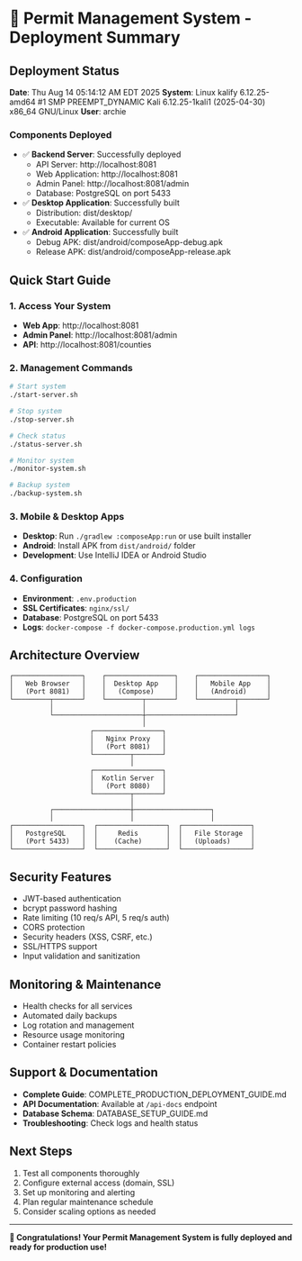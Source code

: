 # 🎉 Permit Management System - Deployment Summary

## Deployment Status

**Date**: Thu Aug 14 05:14:12 AM EDT 2025
**System**: Linux kalify 6.12.25-amd64 #1 SMP PREEMPT_DYNAMIC Kali 6.12.25-1kali1 (2025-04-30) x86_64 GNU/Linux
**User**: archie

### Components Deployed

- ✅ **Backend Server**: Successfully deployed
  - API Server: http://localhost:8081
  - Web Application: http://localhost:8081
  - Admin Panel: http://localhost:8081/admin
  - Database: PostgreSQL on port 5433
- ✅ **Desktop Application**: Successfully built
  - Distribution: dist/desktop/
  - Executable: Available for current OS
- ✅ **Android Application**: Successfully built
  - Debug APK: dist/android/composeApp-debug.apk
  - Release APK: dist/android/composeApp-release.apk

## Quick Start Guide

### 1. Access Your System
- **Web App**: http://localhost:8081
- **Admin Panel**: http://localhost:8081/admin
- **API**: http://localhost:8081/counties

### 2. Management Commands
```bash
# Start system
./start-server.sh

# Stop system
./stop-server.sh

# Check status
./status-server.sh

# Monitor system
./monitor-system.sh

# Backup system
./backup-system.sh
```

### 3. Mobile & Desktop Apps
- **Desktop**: Run `./gradlew :composeApp:run` or use built installer
- **Android**: Install APK from `dist/android/` folder
- **Development**: Use IntelliJ IDEA or Android Studio

### 4. Configuration
- **Environment**: `.env.production`
- **SSL Certificates**: `nginx/ssl/`
- **Database**: PostgreSQL on port 5433
- **Logs**: `docker-compose -f docker-compose.production.yml logs`

## Architecture Overview

```
┌─────────────────┐    ┌─────────────────┐    ┌─────────────────┐
│   Web Browser   │    │  Desktop App    │    │   Mobile App    │
│   (Port 8081)   │    │   (Compose)     │    │   (Android)     │
└─────────┬───────┘    └─────────┬───────┘    └─────────┬───────┘
          │                      │                      │
          └──────────────────────┼──────────────────────┘
                                 │
                    ┌─────────────────┐
                    │   Nginx Proxy   │
                    │   (Port 8081)   │
                    └─────────┬───────┘
                              │
                    ┌─────────────────┐
                    │  Kotlin Server  │
                    │   (Port 8080)   │
                    └─────────┬───────┘
                              │
          ┌───────────────────┼───────────────────┐
          │                   │                   │
┌─────────────────┐  ┌─────────────────┐  ┌─────────────────┐
│   PostgreSQL    │  │     Redis       │  │   File Storage  │
│   (Port 5433)   │  │    (Cache)      │  │   (Uploads)     │
└─────────────────┘  └─────────────────┘  └─────────────────┘
```

## Security Features
- JWT-based authentication
- bcrypt password hashing
- Rate limiting (10 req/s API, 5 req/s auth)
- CORS protection
- Security headers (XSS, CSRF, etc.)
- SSL/HTTPS support
- Input validation and sanitization

## Monitoring & Maintenance
- Health checks for all services
- Automated daily backups
- Log rotation and management
- Resource usage monitoring
- Container restart policies

## Support & Documentation
- **Complete Guide**: COMPLETE_PRODUCTION_DEPLOYMENT_GUIDE.md
- **API Documentation**: Available at `/api-docs` endpoint
- **Database Schema**: DATABASE_SETUP_GUIDE.md
- **Troubleshooting**: Check logs and health status

## Next Steps
1. Test all components thoroughly
2. Configure external access (domain, SSL)
3. Set up monitoring and alerting
4. Plan regular maintenance schedule
5. Consider scaling options as needed

---

**🎉 Congratulations! Your Permit Management System is fully deployed and ready for production use!**
